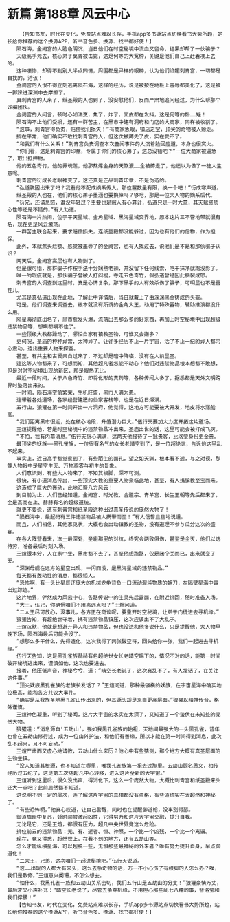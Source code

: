 # 新篇 第188章 风云中心
        【告知书友，时代在变化，免费站点难以长存，手机app多书源站点切换看书大势所趋，站长给你推荐的这个换源APP，听书音色多、换源、找书都好使！】
       陨石海，金阙宫的人脸色阴沉，当日他们在时空秘境中流血又留命，结果却帮了一伙骗子？
       天级高手死去，核心弟子莫青被击毙，这是何等的大冤种，关键是他们自己上赶着凑上去的。
       这种凄惨，却得不到别人半点同情，周围都是异样的眼神，认为他们谄媚刺青宫，一切都是自找的，活该！
       金阙宫的人恨不得立刻逃离陨石海，这样的经历，说是被按在地板上羞辱都美化了，这是被一脚跺进深渊中去摩擦了。
       真刺青宫的人来了，纸圣殿的人也到了，没安慰他们，反而严肃地追问经过，为什么帮那个诈骗团伙。
       金阙宫的人闻言，顿时心如油烹，焦了，炸了，面皮都在发抖，这是何等的卧……矬！
       陨石海不止他们受损，还有一群苦主，在黑市中建有洞府和门店的大商家，同样被收割了。
       “这事，刺青宫得负责，赔偿我们损失！”有商家急眼，镇店之宝，顶尖的奇物被人赊走。
       搁在平常，他们确实不敢找刺青宫的人，但这次被薅秃了皮，实在受不了。
       “和我们有什么关系！”刺青宫负责调查本次丑闻事件的人沉着脸回应道，本身也很窝火。
       “你们看，这是刺青宫的印章，专属于你们的核心弟子，这总没错吧？”一位大商家被逼急了，取出抵押物。
       他的五色奇竹，他的养魂莲，他那熬炼金身的天煞液……全被薅走了，他还以为做了一桩大生意呢。
       刺青宫的衍成长老眼神变了，这还真是正品刺青印章，不是伪造的。
       “弘道脱困出来了吗？我看他不配成嫡系传人，那位置数量有限，换一个吧！”衍成寒声道。
       纸圣殿的人也在，他们的核心弟子墨涵也要换掉吗？够呛，那是一位大人物的嫡系后代。
       “衍兄，还请息怒，谁没年轻过？主要也是贼人有心算计，弘道只是一时大意，其天赋资质心性等还是不错的。”有人劝道。
       陨石海一片热闹，位于平天星域、金角星域、黑海星域交界地，原本这片三不管地带就很有名，现在更是风云激荡。
       一群苦主联合起来，要求赔偿损失，连纸圣殿都没能躲过，因为也有他们的信物，作为担保。
       此外，本就焦头烂额、感觉被羞辱了的金阙宫，也有人找过去，说他们是不是和那伙骗子认识？
       两天后，金阙宫高层也有人物到了。
       但是很可惜，那群骗子作桉手法十分娴熟老辣，并没留下任何线索，吃干抹净就跑没影了。
       唯一的瑕疵就是，那伙骗子曾被人打闷棍，夺走五色奇竹，假弘道曾经因此脑裂成怒。
       刺青宫的人调查到这里时，真是心情复杂，那下黑手的人有效杀伤了骗子，可明显也不是善茬儿。
       尤其是真弘道出现在此地，了解此中详情后，当日就戴上了由深渊黑金铸成的头盔。
       可是，他们调查来调查去，根本就没有所谓的金角大王，动用了特殊器物，辅助推演都没什么用。
       陨星海彻底出名了，黑市愈发火爆，流落出去那么多的好东西，再加上时空秘境中出现超级违禁物品等，想瞒都瞒不住了。
       一些顶级大教都躁动了，哪怕自家有镇教圣物，可谁又会嫌多？
       更何况，圣庙的种种异常，太神异了。让许多经历不止一片宇宙，活了不止一纪的异人都内心震动，遣出重要人物来探查。
       甚至，有共主和古贤亲自过来了，不过却是暗中降临，没有在人前显圣。
       连这等人物都来了，可想而知，其他超凡者怎能不动心？他们对违禁物品根本想都不敢想，但是对时空秘境出现的新区，那是眼热无比。
       最近一段时间，关于八色奇竹、即将化形的真药等，各种传闻太多了，据悉都是天外文明跨界时坠落出来的。
       一时间，陨石海空前繁荣，生机旺盛，黑市人满为患。
       连带着各处道场，各家经营建造的仙家客栈等，也是在近日爆满。
       五行山，狼獾在第一时间开出一片洞府，他觉得，这地方可能要被大开发，地皮将水涨船高。
       “我们距离黑市很近，处在核心地段，升值潜力巨大。”伍行天要加大力度开拓这片道场。
       王煊提醒他，若是时空秘境中的违禁物品冲出来，圣庙出世的话，这里可能会被打成飞灰。
       “不怕，我有内幕消息。”伍行天信心满满，这两天他接待了一批贵客，比洛莹身份更金贵。
       最顶尖的妖族——黑孔雀族，一位很有名气的女长老晴空到了，是一位超绝世，告诉他这里乱不起来。
       事实上，近日高手都觉察到了，有些陌生的面孔，望之如天渊，根本看不透，与之对视，那等人物眼中是星空生灭、万物凋零与初生的景象。
       人们意识到，有些大人物来了，不知其根脚，深不可测。
       很快，有小道消息传出，一些顶尖大教的重要人物亲临此地，甚至，有人携镇教至宝而来。
       这造成了巨大的轰动，此地汇聚八方风云！
       到目前为止，人们已经知道，金阙宫、时光教、合道宗、青羊宫、长生王朝等先后都来了，全是高高在上、赫赫有名的超级道统。
       就更不要说，还有刺青宫和纸圣殿这种出过真圣传说的庞然大物了！
       “陨石海中，最起码有三件违禁物品被人携带而至！”有人信誓旦旦地说道。
       而且，人们相信，其他家见状，大概也会出动镇教的圣物，没有道理不参与瓜分这次的盛宴。
       在各大阵营看来，冻土最深处，圣庙那里的对抗，终究会两败俱伤，甚至是全灭，他们以逸待劳，准备最后时刻入场。
       王煊很本分，人在家中坐，黑市都不去了，甚至他想跑路，仅是闭个关而已，出来就变了天。
       “深渊母舰在远方的星空出现，一闪而没，是黑海星域的违禁物品。”
       每天都有轰动性的消息，都很惊人。
       “恐怖啊，有一头比星辰还庞大的机械龙龟背负一口流动混沌物质的妖刀，在隔壁星海中露出过踪迹。”
       这片地界，俨然成为风云中心，各路传说中的生灵先后露面，在附近徘回，随时准备入场。
       “大王，伍兄，你确信咱们不用离远点吗？”王煊问道。
       “二大王尽可放心，没事儿，各方正在商谈呢，要重开时空秘境，让弟子门徒进去寻机缘。”
       狼獾告知，有超绝世守着，携有违禁物品镇压，这次应该出不了大乱子。
       王煊沉默，他就是想避开异人和违禁物品，但也没法和他多说什么，只是提醒他，大人物早晚下场，陨石海最后可能会没了。
       “想那么多干什么，先得造化，这次我得了两张破空符，回头给你一张，我们一起进去寻机缘。”
       伍行天告知，这是黑孔雀族赫赫有名超绝世女长老晴空赐下的，情况不对的话，能第一时间破开秘境逃出来，谨慎如他，这次也要进去。
       接着，他压低声音，神秘兮兮，道：“晴空长老说了，这次真乱不了，有人发话了，在关注这件事。”
       “顶尖妖族黑孔雀族的老族长发话了？”王煊问道，那种最强横的妖族，在宇宙星海中确实地位极高，能和各方共议大事件。
       “确实是从我族圣地黑孔雀山传出来的，但其源头却是来自更高层面。”狼獾以精神传音，格外谨慎。
       王煊神色凝重，听到了秘闻，这片大宇宙的水实在太深了，又知道了一个蛰伏在未知处的庞然大物。
       狼獾道：“消息源自‘五劫山’，强如我黑孔雀族的始祖，天地间最强大的一头黑孔雀，昔年也曾在五劫山修行过，成为一位山外护法，和他们有善缘，所以才能在第一时间得到消息，此次乱不起来，且不可妄动。”
       王煊严肃而又虚心地请教，五劫山什么来历？他心中有些猜测，那个地方大概有真圣层面的生物坐镇。
       “没人知道其根源，也不知道在哪里，唯我孔雀族第一祖去过那里。五劫山顾名思义，相传经历过五纪了，这是第五次随超凡中心转移，进入这片全新的大宇宙。”
       王煊听到这里后，很久没出声，得消化下，这么一个庞然大物，大概比刺青宫和纸圣殿来头还大一点吧？此前居然都不知道。
       这说明不到一定的层次，连了解这片宇宙的真相都没有资格，有些道统实在太超然和神秘了。
       “有些恐怖啊。”他真心叹道，让自己警醒，同时也在提醒御道枪，没事别得瑟。
       御道旗暗中复苏，顿时间被激起凶性，它得努力和这片大宇宙交融，提升自我。
       无论是它，还是王煊，都很有压力，超凡中央世界竟这么危险。
       排位前五的违禁物品：无、有、逝者、恒、神照，一个比一个凶残，一个比一个离谱。
       现在，竟又得悉，超然世上，在看不到的地方，还有五劫山等。
       怎么才能纵横星海，可以超脱一些，无惧那些最神秘的外来者？唯有努力提升自身，早点御道化！
       “二大王，兄弟，这次咱们一起进秘境吧。”伍行天说道。
       “这……出现的人都大有来头，这么去争奇物的话，万一不小心伤了有根脚的人怎么办？唉，我们是散修。”王煊意兴阑珊，不怎么想去。
       “怕什么，我黑孔雀一族和五劫山关系密切，我们五行山是五劫山的分支！”狼獾豪情万丈，最后才又小声补充：“晴空长老说了，尽管去争夺机缘，不用担心那些乱七八糟的事，替洛莹和我们撑腰！”
       【告知书友，时代在变化，免费站点难以长存，手机app多书源站点切换看书大势所趋，站长给你推荐的这个换源APP，听书音色多、换源、找书都好使！】